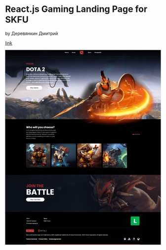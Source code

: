 # React.js Gaming Landing Page for SKFU

by Деревянкин Дмитрий

[link](https://derevyankin-pet.vercel.app)

<div align="center">
    <img src="./src/assets/images/long-screenshot.png"  align="center" />
</div>


